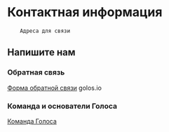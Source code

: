 # Контактная информация
        Адреса для связи
<!-- toc -->


## Напишите нам
### Обратная связь
[Форма обратной связи](https://golos.io/submit.html?type=submit_feedback) golos.io

### Команда и основатели Голоса
[Команда Голоса](https://golos.io/about#team)
